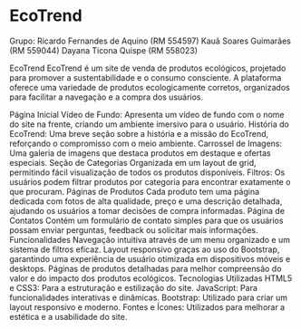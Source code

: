 # EcoTrend
Grupo: Ricardo Fernandes de Aquino (RM 554597)
       Kauã Soares Guimarães (RM 559044)
       Dayana Ticona Quispe (RM 558023)



EcoTrend
EcoTrend é um site de venda de produtos ecológicos, projetado para promover a sustentabilidade e o consumo consciente. A plataforma oferece uma variedade de produtos ecologicamente corretos, organizados para facilitar a navegação e a compra dos usuários.


Página Inicial
Vídeo de Fundo: Apresenta um vídeo de fundo com o nome do site na frente, criando um ambiente imersivo para o usuário.
História do EcoTrend: Uma breve seção sobre a história e a missão do EcoTrend, reforçando o compromisso com o meio ambiente.
Carrossel de Imagens: Uma galeria de imagens que destaca produtos em destaque e ofertas especiais.
Seção de Categorias
Organizada em um layout de grid, permitindo fácil visualização de todos os produtos disponíveis.
Filtros: Os usuários podem filtrar produtos por categoria para encontrar exatamente o que procuram.
Páginas de Produtos
Cada produto tem uma página dedicada com fotos de alta qualidade, preço e uma descrição detalhada, ajudando os usuários a tomar decisões de compra informadas.
Página de Contatos
Contém um formulário de contato simples para que os usuários possam enviar perguntas, feedback ou solicitar mais informações.
Funcionalidades
Navegação intuitiva através de um menu organizado e um sistema de filtros eficaz.
Layout responsivo graças ao uso do Bootstrap, garantindo uma experiência de usuário otimizada em dispositivos móveis e desktops.
Páginas de produtos detalhadas para melhor compreensão do valor e do impacto dos produtos ecológicos.
Tecnologias Utilizadas
HTML5 e CSS3: Para a estruturação e estilização do site.
JavaScript: Para funcionalidades interativas e dinâmicas.
Bootstrap: Utilizado para criar um layout responsivo e moderno.
Fontes e Ícones: Utilizados para melhorar a estética e a usabilidade do site.